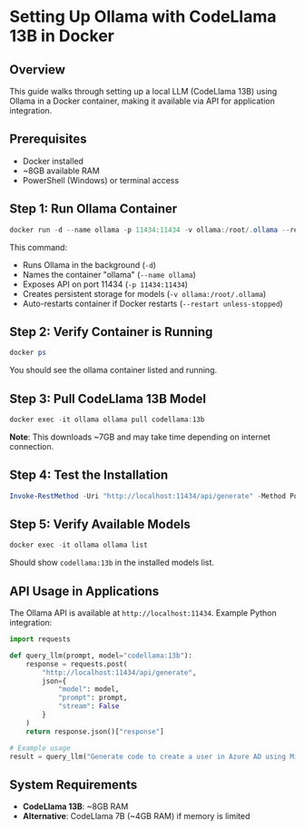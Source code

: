 # Setting Up Ollama with CodeLlama 13B in Docker

## Overview
This guide walks through setting up a local LLM (CodeLlama 13B) using Ollama in a Docker container, making it available via API for application integration.

## Prerequisites
- Docker installed
- ~8GB available RAM
- PowerShell (Windows) or terminal access

## Step 1: Run Ollama Container

```powershell
docker run -d --name ollama -p 11434:11434 -v ollama:/root/.ollama --restart unless-stopped ollama/ollama
```

This command:
- Runs Ollama in the background (`-d`)
- Names the container "ollama" (`--name ollama`)
- Exposes API on port 11434 (`-p 11434:11434`)
- Creates persistent storage for models (`-v ollama:/root/.ollama`)
- Auto-restarts container if Docker restarts (`--restart unless-stopped`)

## Step 2: Verify Container is Running

```powershell
docker ps
```

You should see the ollama container listed and running.

## Step 3: Pull CodeLlama 13B Model

```powershell
docker exec -it ollama ollama pull codellama:13b
```

**Note**: This downloads ~7GB and may take time depending on internet connection.

## Step 4: Test the Installation

```powershell
Invoke-RestMethod -Uri "http://localhost:11434/api/generate" -Method Post -Body '{"model": "codellama:13b", "prompt": "Write a Python function to call Microsoft Graph API", "stream": false}' -ContentType "application/json"
```

## Step 5: Verify Available Models

```powershell
docker exec -it ollama ollama list
```

Should show `codellama:13b` in the installed models list.

## API Usage in Applications

The Ollama API is available at `http://localhost:11434`. Example Python integration:

```python
import requests

def query_llm(prompt, model="codellama:13b"):
    response = requests.post(
        "http://localhost:11434/api/generate",
        json={
            "model": model,
            "prompt": prompt,
            "stream": False
        }
    )
    return response.json()["response"]

# Example usage
result = query_llm("Generate code to create a user in Azure AD using Microsoft Graph API")
```

## System Requirements
- **CodeLlama 13B**: ~8GB RAM
- **Alternative**: CodeLlama 7B (~4GB RAM) if memory is limited
